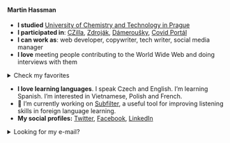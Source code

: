 #### Martin Hassman

<!--
**met/met** is a ✨ _special_ ✨ repository because its `README.md` (this file) appears on your GitHub profile.

Here are some ideas to get you started:

- 🔭 I’m currently working on ...
- 🌱 I’m currently learning ...
- 👯 I’m looking to collaborate on ...
- 🤔 I’m looking for help with ...
- 💬 Ask me about ...
- 📫 How to reach me: ...
- 😄 Pronouns: ...
- ⚡ Fun fact: ...
-->

- **I studied** [University of Chemistry and Technology in Prague](https://www.vscht.cz/?jazyk=en)
- **I participated in**: [CZilla](http://www.czilla.cz/ "Czech large community for Mozilla Suite and Mozilla Firefox projects, Post-mortem."),
[Zdroják](https://www.zdrojak.cz/ "Czech magazine about Web Technologies"), [Dámeroušky](https://www.damerousky.cz/en "Czech project for making and distribution of homemade anti-COVID masks"), [Covid Portál](https://covid.gov.cz/en/ "Czech website made by Government and volunteers about COVID-19")
- **I can work as**: web developer, copywriter, tech writer, social media manager
- **I love** meeting people contributing to the World Wide Web and doing interviews with them
<details>
  <summary>Check my favorites</summary>

- [Håkon Wium Lie: CSS was created to save HTML](https://www.root.cz/texty/hakon-wium-lie-css-was-created-to-save-html/)
- [Molly E. Holzschlag: Evangelist and Educator](https://www.zdrojak.cz/clanky/molly-e-holzschlag-evangelist-and-educator/)
- [David Storey: I believe in web standards](https://www.zdrojak.cz/clanky/david-storey-i-believe-in-web-standards/)


</details>
  
- **I love learning languages**. I speak Czech and English. I’m learning Spanish. I’m interested in Vietnamese, Polish and French.
- 🔭 I’m currently working on [Subfilter](https://github.com/met/subfilter), a useful tool for improving listening skills in foreign language learning.
- **My social profiles:** [Twitter](https://twitter.com/hassmanm), [Facebook](https://www.facebook.com/martin.hassman/), [LinkedIn](https://www.linkedin.com/in/hassman/)

<details>
  <summary>Looking for my e-mail?</summary>

👈 It's in the left column (you need to sign in to GithHub to see it)
</details>
